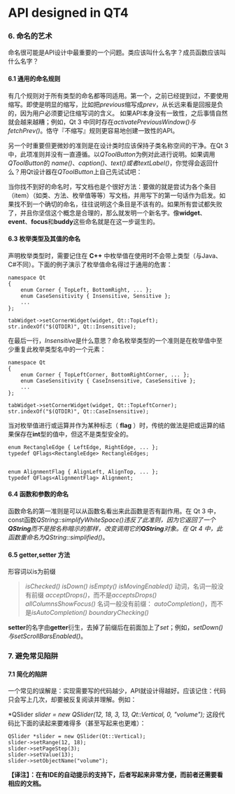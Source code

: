 # API designed in QT4

### 6. 命名的艺术
命名很可能是API设计中最重要的一个问题。类应该叫什么名字？成员函数应该叫什么名字？

#### 6.1 通用的命名规则
有几个规则对于所有类型的命名都等同适用。第一个，之前已经提到过，不要使用缩写。即使是明显的缩写，比如把*previous*缩写成*prev*，从长远来看是回报是负的，因为用户必须要记住缩写词的含义。
如果API本身没有一致性，之后事情自然就会越来越糟；例如，Qt 3 中同时存在*activatePreviousWindow()*与*fetchPrev()*。恪守『不缩写』规则更容易地创建一致性的API。

另一个时重要但更微妙的准则是在设计类时应该保持子类名称空间的干净。在Qt 3中，此项准则并没有一直遵循。以*QToolButton*为例对此进行说明。如果调用*QToolButton*的 *name()*、*caption()*、*text()*或者*textLabel()*，你觉得会返回什么？用Qt设计器在*QToolButton*上自己先试试吧：

当你找不到好的命名时，写文档也是个很好方法：要做的就是尝试为各个条目（item）（如类、方法、枚举值等等）写文档，并用写下的第一句话作为启发。如果找不到一个确切的命名，往往说明这个条目是不该有的。如果所有尝试都失败了，并且你坚信这个概念是合理的，那么就发明一个新名字。像**widget**、**event**、**focus**和**buddy**这些命名就是在这一步诞生的。
 #### 6.3 枚举类型及其值的命名
声明枚举类型时，需要记住在 **C++** 中枚举值在使用时不会带上类型（与Java、C#不同）。下面的例子演示了枚举值命名得过于通用的危害：

```
namespace Qt
{
    enum Corner { TopLeft, BottomRight, ... };
    enum CaseSensitivity { Insensitive, Sensitive };
    ...
};
```
```
tabWidget->setCornerWidget(widget, Qt::TopLeft);
str.indexOf("$(QTDIR)", Qt::Insensitive);
```
在最后一行，*Insensitive*是什么意思？命名枚举类型的一个准则是在枚举值中至少重复此枚举类型名中的一个元素：

```
namespace Qt
{
    enum Corner { TopLeftCorner, BottomRightCorner, ... };
    enum CaseSensitivity { CaseInsensitive, CaseSensitive };
    ...
};

tabWidget->setCornerWidget(widget, Qt::TopLeftCorner);
str.indexOf("$(QTDIR)", Qt::CaseInsensitive);
```
当对枚举值进行或运算并作为某种标志（ **flag** ）时，传统的做法是把或运算的结果保存在**int**型的值中，但这不是类型安全的。
```
enum RectangleEdge { LeftEdge, RightEdge, ... };
typedef QFlags<RectangleEdge> RectangleEdges;


enum AlignmentFlag { AlignLeft, AlignTop, ... };
typedef QFlags<AlignmentFlag> Alignment;
```
#### 6.4 函数和参数的命名
函数命名的第一准则是可以从函数名看出来此函数是否有副作用。在 Qt 3 中，const函数*QString::simplifyWhiteSpace()*违反了此准则，因为它返回了一个**QString**而不是按名称暗示的那样，改变调用它的**QString**对象。在 Qt 4 中，此函数重命名为*QString::simplified()*。

#### 6.5 **getter**,**setter** 方法
形容词以is为前缀
> *isChecked()*
> *isDown()*
> *isEmpty()*
> *isMovingEnabled()*
动词，名词一般没有前缀
> *acceptDrops()*，而不是*acceptsDrops()*
> *allColumnsShowFocus()*
名词一般没有前缀：
> *autoCompletion()*，而不是*isAutoCompletion()*
> *boundaryChecking()*

**setter**的名字由**getter**衍生，去掉了前缀后在前面加上了*set*；例如，*setDown()*与*setScrollBarsEnabled()*。

### 7. 避免常见陷阱
#### 7.1 简化的陷阱
一个常见的误解是：实现需要写的代码越少，API就设计得越好。应该记住：代码只会写上几次，却要被反复阅读并理解。例如：

*QSlider *slider = new QSlider(12, 18, 3, 13, Qt::Vertical, 0, "volume");*
这段代码比下面的读起来要难得多（甚至写起来也更难）：
```
QSlider *slider = new QSlider(Qt::Vertical);
slider->setRange(12, 18);
slider->setPageStep(3);
slider->setValue(13);
slider->setObjectName("volume");
```
**【译注】：在有IDE的自动提示的支持下，后者写起来非常方便，而前者还需要看相应的文档。**
